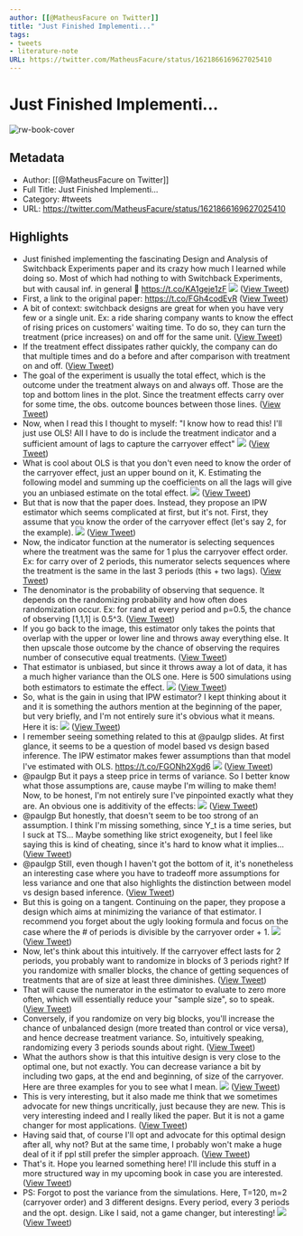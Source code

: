 ```yaml
---
author: [[@MatheusFacure on Twitter]]
title: "Just Finished Implementi..."
tags: 
- tweets
- literature-note
URL: https://twitter.com/MatheusFacure/status/1621866169627025410
---
```

# Just Finished Implementi...

![rw-book-cover](https://pbs.twimg.com/profile_images/1425517308085252104/cGEtIj56.jpg)

## Metadata
- Author: [[@MatheusFacure on Twitter]]
- Full Title: Just Finished Implementi...
- Category: #tweets
- URL: https://twitter.com/MatheusFacure/status/1621866169627025410

## Highlights
- Just finished implementing the fascinating Design and Analysis of Switchback Experiments paper and its crazy how much I learned while doing so. Most of which had nothing to with Switchback Experiments, but with causal inf. in general 🧵 https://t.co/KA1geje1zF 
  ![](https://pbs.twimg.com/media/FoIGkQTXgAIrc1B.png) ([View Tweet](https://twitter.com/MatheusFacure/status/1621866169627025410))
- First, a link to the original paper: https://t.co/FGh4codEvR ([View Tweet](https://twitter.com/MatheusFacure/status/1621866403581071360))
- A bit of context: switchback designs are great for when you have very few or a single unit. Ex: a ride sharing company wants to know the effect of rising prices on customers' waiting time. To do so, they can turn the treatment (price increases) on and off for the same unit. ([View Tweet](https://twitter.com/MatheusFacure/status/1621867927568777217))
- If the treatment effect dissipates rather quickly, the company can do that multiple times and do a before and after comparison with treatment on and off. ([View Tweet](https://twitter.com/MatheusFacure/status/1621868450573389824))
- The goal of the experiment is usually the total effect, which is the outcome under the treatment always on and always off. Those are the top and bottom lines in the plot. Since the treatment effects carry over for some time, the obs. outcome bounces between those lines. ([View Tweet](https://twitter.com/MatheusFacure/status/1621868980737638400))
- Now, when I read this I thought to myself: "I know how to read this! I'll just use OLS! All I have to do is include the treatment indicator and a sufficient amount of lags to capture the carryover effect" 
  ![](https://pbs.twimg.com/media/FoIKFlLWQAESLIC.png) ([View Tweet](https://twitter.com/MatheusFacure/status/1621869920945315841))
- What is cool about OLS is that you don't even need to know the order of the carryover effect, just an upper bound on it, K. Estimating the following model and summing up the coefficients on all the lags will give you an unbiased estimate on the total effect. 
  ![](https://pbs.twimg.com/media/FoIKJjHXwAUi4t2.png) ([View Tweet](https://twitter.com/MatheusFacure/status/1621870387825983488))
- But that is now that the paper does. Instead, they propose an IPW estimator which seems complicated at first, but it's not. First, they assume that you know the order of the carryover effect (let's say 2, for the example). 
  ![](https://pbs.twimg.com/media/FoIKtLvWQAEHZne.png) ([View Tweet](https://twitter.com/MatheusFacure/status/1621870901229764610))
- Now, the indicator function at the numerator is selecting sequences where the treatment was the same for 1 plus the carryover effect order. Ex: for carry over of 2 periods, this numerator selects sequences where the treatment is the same in the last 3 periods (this + two lags). ([View Tweet](https://twitter.com/MatheusFacure/status/1621871554178031617))
- The denominator is the probability of observing that sequence. It depends on the randomizing probability and how often does randomization occur. Ex: for rand at every period and p=0.5, the chance of observing [1,1,1] is 0.5^3. ([View Tweet](https://twitter.com/MatheusFacure/status/1621871920412082179))
- If you go back to the image, this estimator only takes the points that overlap with the upper or lower line and throws away everything else. It then upscale those outcome by the chance of observing the requires number of consecutive equal treatments. ([View Tweet](https://twitter.com/MatheusFacure/status/1621872358716837894))
- That estimator is unbiased, but since it throws away a lot of data, it has a much higher variance than the OLS one. Here is 500 simulations using both estimators to estimate the effect. 
  ![](https://pbs.twimg.com/media/FoIMs3LXgAAsfF5.png) ([View Tweet](https://twitter.com/MatheusFacure/status/1621872794894991361))
- So, what is the gain in using that IPW estimator? I kept thinking about it and it is something the authors mention at the beginning of the paper, but very briefly, and I'm not entirely sure it's obvious what it means. Here it is: 
  ![](https://pbs.twimg.com/media/FoINBiuWQAImJyX.png) ([View Tweet](https://twitter.com/MatheusFacure/status/1621873249259868168))
- I remember seeing something related to this at @paulgp slides. At first glance, it seems to be a question of model based vs design based inference. The IPW estimator makes fewer assumptions than that model I've estimated with OLS. 
  https://t.co/FGONh2Xgd6 
  ![](https://pbs.twimg.com/media/FoIOV2dWIAIAVeS.jpg) ([View Tweet](https://twitter.com/MatheusFacure/status/1621874637209587713))
- @paulgp But it pays a steep price in terms of variance. So I better know what those assumptions are, cause maybe I'm willing to make them! Now, to be honest, I'm not entirely sure I've pinpointed exactly what they are. An obvious one is additivity of the effects: 
  ![](https://pbs.twimg.com/media/FoIO8PuWIAEZG6q.png) ([View Tweet](https://twitter.com/MatheusFacure/status/1621875326878973954))
- @paulgp But honestly, that doesn't seem to be too strong of an assumption. I think I'm missing something, since Y_t is a time series, but I suck at TS… Maybe something like strict exogeneity, but I feel like saying this is kind of cheating, since it's hard to know what it implies... ([View Tweet](https://twitter.com/MatheusFacure/status/1621875953239572481))
- @paulgp Still, even though I haven't got the bottom of it, it's nonetheless an interesting case where you have to tradeoff more assumptions for less variance and one that also highlights the distinction between model vs design based inference. ([View Tweet](https://twitter.com/MatheusFacure/status/1621876333453213696))
- But this is going on a tangent. Continuing on the paper, they propose a design which aims at minimizing the variance of that estimator. I recommend you forget about the ugly looking formula and focus on the case where the # of periods is divisible by the carryover order + 1. 
  ![](https://pbs.twimg.com/media/FoIRXviXwAEI3RK.jpg) ([View Tweet](https://twitter.com/MatheusFacure/status/1621877936973299717))
- Now, let's think about this intuitively. If the carryover effect lasts for 2 periods, you probably want to randomize in blocks of 3 periods right? If you randomize with smaller blocks, the chance of getting sequences of treatments that are of size at least three diminishes. ([View Tweet](https://twitter.com/MatheusFacure/status/1621878373185101827))
- That will cause the numerator in the estimator to evaluate to zero more often, which will essentially reduce your "sample size", so to speak. ([View Tweet](https://twitter.com/MatheusFacure/status/1621878497772802049))
- Conversely, if you randomize on very big blocks, you'll increase the chance of unbalanced design (more treated than control or vice versa), and hence decrease treatment variance. So, intuitively speaking, randomizing every 3 periods sounds about right. ([View Tweet](https://twitter.com/MatheusFacure/status/1621878639724732417))
- What the authors show is that this intuitive design is very close to the optimal one, but not exactly. You can decrease variance a bit by including two gaps, at the end and beginning, of size of the carryover. Here are three examples for you to see what I mean. 
  ![](https://pbs.twimg.com/media/FoISiByWQAAuqZZ.jpg) ([View Tweet](https://twitter.com/MatheusFacure/status/1621879203623755777))
- This is very interesting, but it also made me think that we sometimes advocate for new things uncritically, just because they are new. This is very interesting indeed and I really liked the paper. But it is not a game changer for most applications. ([View Tweet](https://twitter.com/MatheusFacure/status/1621880020951089153))
- Having said that, of course I'll opt and advocate for this optimal design after all, why not? But at the same time, I probably won't make a huge deal of it if ppl still prefer the simpler approach. ([View Tweet](https://twitter.com/MatheusFacure/status/1621880864123535360))
- That's it. Hope you learned something here! I'll include this stuff in a more structured way in my upcoming book in case you are interested. ([View Tweet](https://twitter.com/MatheusFacure/status/1621881100359327744))
- PS: Forgot to post the variance from the simulations. Here, T=120, m=2 (carryover order) and 3 different designs. Every period, every 3 periods and the opt. design. Like I said, not a game changer, but interesting! 
  ![](https://pbs.twimg.com/media/FoIiGXDWAAAeKrZ.png) ([View Tweet](https://twitter.com/MatheusFacure/status/1621896611977732099))
